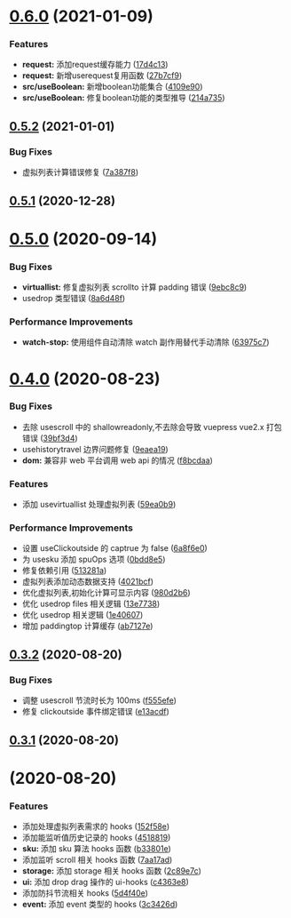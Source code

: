 # [0.6.0](https://github.com/xus-code/vue-reuse/compare/v0.5.2...v0.6.0) (2021-01-09)


### Features

* **request:** 添加request缓存能力 ([17d4c13](https://github.com/xus-code/vue-reuse/commit/17d4c1300356b8b701f3cb53e27834d189cc7c28))
* **request:** 新增userequest复用函数 ([27b7cf9](https://github.com/xus-code/vue-reuse/commit/27b7cf97b672db14406e1d9fed77da2f45eba1fa))
* **src/useBoolean:** 新增boolean功能集合 ([4109e90](https://github.com/xus-code/vue-reuse/commit/4109e907b2ffe2c03e455a6024941bbc692e7ad0))
* **src/useBoolean:** 修复boolean功能的类型推导 ([214a735](https://github.com/xus-code/vue-reuse/commit/214a735ac01fe2c03ba51be295d051eb008582fa))



## [0.5.2](https://github.com/xus-code/vue-reuse/compare/v0.5.1...v0.5.2) (2021-01-01)

### Bug Fixes

- 虚拟列表计算错误修复 ([7a387f8](https://github.com/xus-code/vue-reuse/commit/7a387f8693c5fc13d2ff71e7b68fafbb2403fd79))

## [0.5.1](https://github.com/xus-code/vue-reuse/compare/v0.5.0...v0.5.1) (2020-12-28)

# [0.5.0](https://github.com/xus-code/vue-reuse/compare/v0.4.0...v0.5.0) (2020-09-14)

### Bug Fixes

- **virtuallist:** 修复虚拟列表 scrollto 计算 padding 错误 ([9ebc8c9](https://github.com/xus-code/vue-reuse/commit/9ebc8c9b014805258d59cd2775d1c4118de5737c))
- usedrop 类型错误 ([8a6d48f](https://github.com/xus-code/vue-reuse/commit/8a6d48f5224caf41aa521f0e3b6988588a706204))

### Performance Improvements

- **watch-stop:** 使用组件自动清除 watch 副作用替代手动清除 ([63975c7](https://github.com/xus-code/vue-reuse/commit/63975c75886db4794f3e258333ec204408c0d0ee))

# [0.4.0](https://github.com/xus-code/vue-reuse/compare/v0.3.2...v0.4.0) (2020-08-23)

### Bug Fixes

- 去除 usescroll 中的 shallowreadonly,不去除会导致 vuepress vue2.x 打包错误 ([39bf3d4](https://github.com/xus-code/vue-reuse/commit/39bf3d404b092495e3c3aeb1949e362db687b9fd))
- usehistorytravel 边界问题修复 ([9eaea19](https://github.com/xus-code/vue-reuse/commit/9eaea19aa0cd55a8ef485c836cff4c3a6891c2e8))
- **dom:** 兼容非 web 平台调用 web api 的情况 ([f8bcdaa](https://github.com/xus-code/vue-reuse/commit/f8bcdaa482fb539f278ce63c3d740e1329d50eba))

### Features

- 添加 usevirtuallist 处理虚拟列表 ([59ea0b9](https://github.com/xus-code/vue-reuse/commit/59ea0b9e91756fba474bc2bf38043be675af1938))

### Performance Improvements

- 设置 useClickoutside 的 captrue 为 false ([6a8f6e0](https://github.com/xus-code/vue-reuse/commit/6a8f6e0b463c0300de4267559b4b3997e81df32c))
- 为 usesku 添加 spuOps 选项 ([0bdd8e5](https://github.com/xus-code/vue-reuse/commit/0bdd8e54778c118dd0804de8bc0478ac50c46337))
- 修复依赖引用 ([513281a](https://github.com/xus-code/vue-reuse/commit/513281a0d18c651bbd6af56fe710f8dff49c789e))
- 虚拟列表添加动态数据支持 ([4021bcf](https://github.com/xus-code/vue-reuse/commit/4021bcfdfc254462411fe49d29ea13d50c9261f0))
- 优化虚拟列表,初始化计算可显示内容 ([980d2b6](https://github.com/xus-code/vue-reuse/commit/980d2b6784ece1f0bfa80e21e2cc9bba93ef21bc))
- 优化 usedrop files 相关逻辑 ([13e7738](https://github.com/xus-code/vue-reuse/commit/13e77389bef05667948b386c1adec4dedf113f88))
- 优化 usedrop 相关逻辑 ([1e40607](https://github.com/xus-code/vue-reuse/commit/1e40607f459002b8b7f8d4917f72233a6b4eedeb))
- 增加 paddingtop 计算缓存 ([ab7127e](https://github.com/xus-code/vue-reuse/commit/ab7127ee742b1c6873928c3eea38e6061c105cfa))

## [0.3.2](https://github.com/xus-code/vue-reuse/compare/v0.3.1...v0.3.2) (2020-08-20)

### Bug Fixes

- 调整 usescroll 节流时长为 100ms ([f555efe](https://github.com/xus-code/vue-reuse/commit/f555efe120534066b1509b707ff4b5be25c16078))
- 修复 clickoutside 事件绑定错误 ([e13acdf](https://github.com/xus-code/vue-reuse/commit/e13acdfa7d0e2d112b34ea916770e60308c3c7f7))

## [0.3.1](https://github.com/xus-code/vue-reuse/compare/v0.3.0...v0.3.1) (2020-08-20)

# (2020-08-20)

### Features

- 添加处理虚拟列表需求的 hooks ([152f58e](https://github.com/xus-code/vue-reuse/commit/152f58ea51fd1a0fa4b5ac35812fd55af5e50b6e))
- 添加能监听值历史记录的 hooks ([4518819](https://github.com/xus-code/vue-reuse/commit/45188192412dc34bd06e7b5941ec2f319d6d5d65))
- **sku:** 添加 sku 算法 hooks 函数 ([b33801e](https://github.com/xus-code/vue-reuse/commit/b33801ebb844120b79a1f8e380f4e84b97db7d60))
- 添加监听 scroll 相关 hooks 函数 ([7aa17ad](https://github.com/xus-code/vue-reuse/commit/7aa17addc0af9b9fdf454dea898e104494b6c03b))
- **storage:** 添加 storage 相关 hooks 函数 ([2c89e7c](https://github.com/xus-code/vue-reuse/commit/2c89e7c80f82f9d86843a3e56423966046be5cda))
- **ui:** 添加 drop drag 操作的 ui-hooks ([c4363e8](https://github.com/xus-code/vue-reuse/commit/c4363e890959148b5ad0481addc85db5bf20f93a))
- 添加防抖节流相关 hooks ([5d4f40e](https://github.com/xus-code/vue-reuse/commit/5d4f40ed8cc82311dbaecfc918772b9825c1b38e))
- **event:** 添加 event 类型的 hooks ([3c3426d](https://github.com/xus-code/vue-reuse/commit/3c3426d2a41ecab61b6cc7bfee2a96d23b299933))
